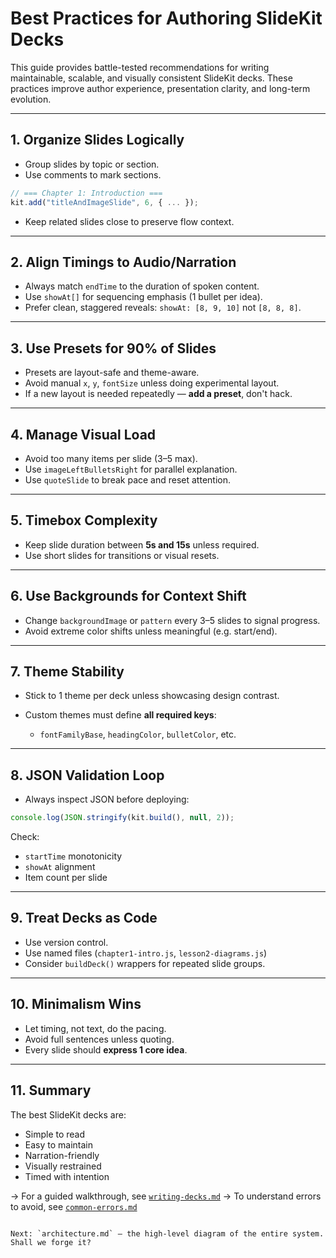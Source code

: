 
# Best Practices for Authoring SlideKit Decks

This guide provides battle-tested recommendations for writing maintainable, scalable, and visually consistent SlideKit decks. These practices improve author experience, presentation clarity, and long-term evolution.

---

## 1. Organize Slides Logically

- Group slides by topic or section.
- Use comments to mark sections.

```js
// === Chapter 1: Introduction ===
kit.add("titleAndImageSlide", 6, { ... });
````

* Keep related slides close to preserve flow context.

---

## 2. Align Timings to Audio/Narration

* Always match `endTime` to the duration of spoken content.
* Use `showAt[]` for sequencing emphasis (1 bullet per idea).
* Prefer clean, staggered reveals: `showAt: [8, 9, 10]` not `[8, 8, 8]`.

---

## 3. Use Presets for 90% of Slides

* Presets are layout-safe and theme-aware.
* Avoid manual `x`, `y`, `fontSize` unless doing experimental layout.
* If a new layout is needed repeatedly — **add a preset**, don't hack.

---

## 4. Manage Visual Load

* Avoid too many items per slide (3–5 max).
* Use `imageLeftBulletsRight` for parallel explanation.
* Use `quoteSlide` to break pace and reset attention.

---

## 5. Timebox Complexity

* Keep slide duration between **5s and 15s** unless required.
* Use short slides for transitions or visual resets.

---

## 6. Use Backgrounds for Context Shift

* Change `backgroundImage` or `pattern` every 3–5 slides to signal progress.
* Avoid extreme color shifts unless meaningful (e.g. start/end).

---

## 7. Theme Stability

* Stick to 1 theme per deck unless showcasing design contrast.
* Custom themes must define **all required keys**:

  * `fontFamilyBase`, `headingColor`, `bulletColor`, etc.

---

## 8. JSON Validation Loop

* Always inspect JSON before deploying:

```js
console.log(JSON.stringify(kit.build(), null, 2));
```

Check:

* `startTime` monotonicity
* `showAt` alignment
* Item count per slide

---

## 9. Treat Decks as Code

* Use version control.
* Use named files (`chapter1-intro.js`, `lesson2-diagrams.js`)
* Consider `buildDeck()` wrappers for repeated slide groups.

---

## 10. Minimalism Wins

* Let timing, not text, do the pacing.
* Avoid full sentences unless quoting.
* Every slide should **express 1 core idea**.

---

## 11. Summary

The best SlideKit decks are:

* Simple to read
* Easy to maintain
* Narration-friendly
* Visually restrained
* Timed with intention

→ For a guided walkthrough, see [`writing-decks.md`](./writing-decks.md)
→ To understand errors to avoid, see [`common-errors.md`](./common-errors.md)

```

Next: `architecture.md` — the high-level diagram of the entire system. Shall we forge it?
```
